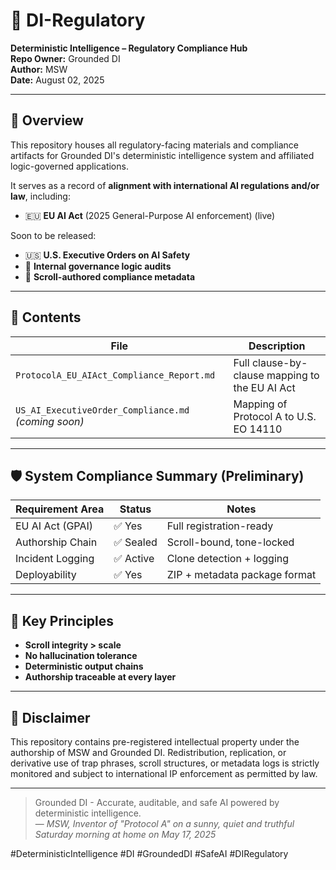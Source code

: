 # 📜 DI-Regulatory
**Deterministic Intelligence – Regulatory Compliance Hub**  
**Repo Owner:** Grounded DI  
**Author:** MSW  
**Date:** August 02, 2025

---

## 🧭 Overview

This repository houses all regulatory-facing materials and compliance artifacts for Grounded DI's deterministic intelligence system and affiliated logic-governed applications.

It serves as a record of **alignment with international AI regulations and/or law**, including:

- 🇪🇺 **EU AI Act** (2025 General-Purpose AI enforcement) (live)

Soon to be released:

- 🇺🇸 **U.S. Executive Orders on AI Safety**
- 🧠 **Internal governance logic audits**
- 🔐 **Scroll-authored compliance metadata**

---

## 📂 Contents

| File | Description |
|------|-------------|
| `ProtocolA_EU_AIAct_Compliance_Report.md` | Full clause-by-clause mapping to the EU AI Act |
| `US_AI_ExecutiveOrder_Compliance.md` *(coming soon)* | Mapping of Protocol A to U.S. EO 14110 |

---

## 🛡️ System Compliance Summary (Preliminary)

| Requirement Area | Status    | Notes                          |
|------------------|-----------|--------------------------------|
| EU AI Act (GPAI) | ✅ Yes    | Full registration-ready        |
| Authorship Chain | ✅ Sealed | Scroll-bound, tone-locked      |
| Incident Logging | ✅ Active | Clone detection + logging      |
| Deployability    | ✅ Yes    | ZIP + metadata package format  |

---

## 🧾 Key Principles

- **Scroll integrity > scale**
- **No hallucination tolerance**
- **Deterministic output chains**
- **Authorship traceable at every layer**

---

## 🪪 Disclaimer

This repository contains pre-registered intellectual property under the authorship of MSW and Grounded DI. Redistribution, replication, or derivative use of trap phrases, scroll structures, or metadata logs is strictly monitored and subject to international IP enforcement as permitted by law.

---

> Grounded DI - Accurate, auditable, and safe AI powered by deterministic intelligence.  
> — *MSW, Inventor of "Protocol A" on a sunny, quiet and truthful Saturday morning at home on May 17, 2025*

#DeterministicIntelligence #DI #GroundedDI #SafeAI #DIRegulatory
